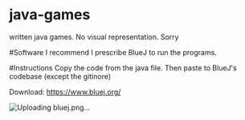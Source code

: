 # java-games
written java games. No visual representation. Sorry

#Software I recommend
I prescribe BlueJ to run the programs. 

#Instructions
Copy the code from the java file. Then paste to BlueJ's codebase (except the gitinore)

Download: https://www.bluej.org/


![Uploading bluej.png…]()
